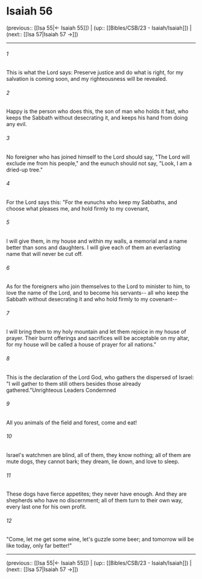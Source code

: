 # Isaiah 56

(previous:: [[Isa 55|← Isaiah 55]]) | (up:: [[Bibles/CSB/23 - Isaiah/Isaiah]]) | (next:: [[Isa 57|Isaiah 57 →]])

***


###### 1 
This is what the Lord says: Preserve justice and do what is right, for my salvation is coming soon, and my righteousness will be revealed. 

###### 2 
Happy is the person who does this, the son of man who holds it fast, who keeps the Sabbath without desecrating it, and keeps his hand from doing any evil. 

###### 3 
No foreigner who has joined himself to the Lord should say, "The Lord will exclude me from his people," and the eunuch should not say, "Look, I am a dried-up tree." 

###### 4 
For the Lord says this: "For the eunuchs who keep my Sabbaths, and choose what pleases me, and hold firmly to my covenant, 

###### 5 
I will give them, in my house and within my walls, a memorial and a name better than sons and daughters. I will give each of them an everlasting name that will never be cut off. 

###### 6 
As for the foreigners who join themselves to the Lord to minister to him, to love the name of the Lord, and to become his servants-- all who keep the Sabbath without desecrating it and who hold firmly to my covenant-- 

###### 7 
I will bring them to my holy mountain and let them rejoice in my house of prayer. Their burnt offerings and sacrifices will be acceptable on my altar, for my house will be called a house of prayer for all nations." 

###### 8 
This is the declaration of the Lord God, who gathers the dispersed of Israel: "I will gather to them still others besides those already gathered."Unrighteous Leaders Condemned 

###### 9 
All you animals of the field and forest, come and eat! 

###### 10 
Israel's watchmen are blind, all of them, they know nothing; all of them are mute dogs, they cannot bark; they dream, lie down, and love to sleep. 

###### 11 
These dogs have fierce appetites; they never have enough. And they are shepherds who have no discernment; all of them turn to their own way, every last one for his own profit. 

###### 12 
"Come, let me get some wine, let's guzzle some beer; and tomorrow will be like today, only far better!"

***

(previous:: [[Isa 55|← Isaiah 55]]) | (up:: [[Bibles/CSB/23 - Isaiah/Isaiah]]) | (next:: [[Isa 57|Isaiah 57 →]])
